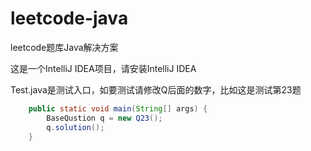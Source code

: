 # leetcode-java
leetcode题库Java解决方案

这是一个IntelliJ IDEA项目，请安装IntelliJ IDEA

Test.java是测试入口，如要测试请修改Q后面的数字，比如这是测试第23题
```java
    public static void main(String[] args) {
        BaseQustion q = new Q23();
        q.solution();
    }
```
